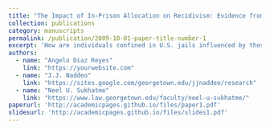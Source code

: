 ```yaml
---
title: "The Impact of In-Prison Allocation on Recidivism: Evidence from Chile"
collection: publications
category: manuscripts
permalink: /publication/2009-10-01-paper-title-number-1
excerpt: 'How are individuals confined in U.S. jails influenced by those with whom they are incarcerated? To measure such peer effects, we utilize novel cell-level data collected from a county jail in a large southern U.S. city. We leverage the fact that inmates are randomly assigned to jail cells conditional on their assignment to blocks within a jail floor. We use granular, daily cell-level location information and individual-level demographic and criminal history data from court records to identify the causal effects of peer characteristics on the behavior of individuals after they leave jail. Specifically, we use the day-weighted sum of cellmates\' previous convictions as a measure of exposure. We find that a one standard deviation increase in exposure increases recidivism by 0.75 percentage points (1.8%). Investigations to see if these effects are intensified by the number of days the individual spends in jail and/or the prior criminal history of individuals return null results, implying exposure has a homogeneous effect on individuals. Additionally, we study if exposure to cellmates with certain types of prior criminal convictions (e.g., drug, property, sex, etc.) influences the types of crimes committed by individuals in the future. We find no consistent patterns that suggest individuals\' crime-specific exposure influences their portfolio of future criminal activity. Notably, our estimates using our preferred specification---which rely on precise daily cell-level variation---are considerably smaller than those obtained when applying prior econometric frameworks----which rely solely on variation over time within an entire correctional facility.'
authors:
  - name: "Angelo Diaz Reyes"
    link: "https://yourwebsite.com"
  - name: "J.J. Naddeo"
    link: "https://sites.google.com/georgetown.edu/jjnaddeo/research"
  - name: "Neel U. Sukhatme"
    link: "https://www.law.georgetown.edu/faculty/neel-u-sukhatme/"
paperurl: 'http://academicpages.github.io/files/paper1.pdf'
slidesurl: 'http://academicpages.github.io/files/slides1.pdf'
---
```


